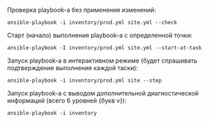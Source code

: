 Проверка playbook-а без применения изменений:

`ansible-playbook -i inventory/prod.yml site.yml --check`

Старт (начало) выполнения playbook-а с определенной точки:

`ansible-playbook -I inventory/prod.yml site.yml --start-at-task`

Запуск playbook-а в интерактивном режиме (будет спрашивать подтверждение выполнения каждой таски):

`ansible-playbook -i inventory/prod.yml site --step`

Запуск playbook-а  с выводом дополнительной диагностической информаций (всего 6 уровней {букв v}):

`ansible-playbook -i inventory`